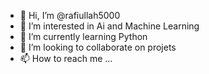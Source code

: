 - 👋 Hi, I’m @rafiullah5000
- 👀 I’m interested in Ai and Machine Learning
- 🌱 I’m currently learning Python 
- 💞️ I’m looking to collaborate on projets
- 📫 How to reach me ...

<!---
rafiullah5000/rafiullah5000 is a ✨ special ✨ repository because its `README.md` (this file) appears on your GitHub profile.
You can click the Preview link to take a look at your changes.
--->
